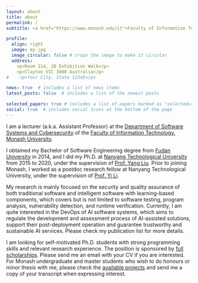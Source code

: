 ```yaml
---
layout: about
title: about
permalink: /
subtitle: <a href="https://www.monash.edu/it">Faculty of Information Technology, Monash University, Australia</a>

profile:
  align: right
  image: my.jpg
  image_circular: false # crops the image to make it circular
  address: 
    <p>Room 214, 20 Exhibition Walk</p>
    <p>Clayton VIC 3800 Australia</p>
#    <p>Your City, State 12345</p>

news: true  # includes a list of news items
latest_posts: false  # includes a list of the newest posts

selected_papers: true # includes a list of papers marked as "selected={true}"
social: true  # includes social icons at the bottom of the page
---
```


I am a lecturer (a.k.a. Assistant Professor) at the [Department of Software Systems and Cybersecurity](https://www.monash.edu/it/ssc) of the [Faculty of Information Technology, Monash University](https://www.monash.edu/it).

I obtained my Bachelor of Software Engineering degree from [Fudan University](https://www.fudan.edu.cn/en/) in 2014, and I did my Ph.D. at [Nanyang Technological University](https://www.ntu.edu.sg/) from 2015 to 2020, under the supervision of [Prof. Yang Liu](https://personal.ntu.edu.sg/yangliu/).
Prior to joining Monash, I worked as a postdoc research fellow at Nanyang Technological University, under the supervision of [Prof. Yi Li](https://personal.ntu.edu.sg/yi_li/).

My research is mainly focused on the security and quality assurance of both traditional software and intelligent software with learning-based components, which covers but is not limited to software testing, program analysis, vulnerability detection, and runtime verification. Currently, I am quite interested in the DevOps of AI software systems, which aims to regulate the development and assessment process of AI-assisted solutions, support their post-deployment operation and guarantee trustworthy and sustainable AI services. Please check my publication list for more details.

I am looking for self-motivated Ph.D. students with strong programming skills and relevant research experience. The position is sponsored by [full scholarships](https://www.monash.edu/it/research/graduate-research/scholarships-and-support/scholarships-and-applications). Please send me an email with your CV if you are interested. For Monash undergraduate and master students who wish to do honours or minor thesis with me, please check the [available projects](https://supervisorconnect.it.monash.edu/supervisors/xiaoning-du) and send me a copy of your transcript when expressing interest.

<!---
Write your biography here. Tell the world about yourself. Link to your favorite [subreddit](http://reddit.com). You can put a picture in, too. The code is already in, just name your picture `prof_pic.jpg` and put it in the `img/` folder.

Put your address / P.O. box / other info right below your picture. You can also disable any of these elements by editing `profile` property of the YAML header of your `_pages/about.md`. Edit `_bibliography/papers.bib` and Jekyll will render your [publications page](/al-folio/publications/) automatically.

Link to your social media connections, too. This theme is set up to use [Font Awesome icons](http://fortawesome.github.io/Font-Awesome/) and [Academicons](https://jpswalsh.github.io/academicons/), like the ones below. Add your Facebook, Twitter, LinkedIn, Google Scholar, or just disable all of them.
--->
